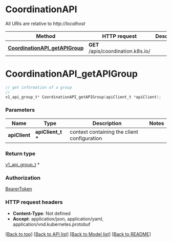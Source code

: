 # CoordinationAPI

All URIs are relative to *http://localhost*

Method | HTTP request | Description
------------- | ------------- | -------------
[**CoordinationAPI_getAPIGroup**](CoordinationAPI.md#CoordinationAPI_getAPIGroup) | **GET** /apis/coordination.k8s.io/ | 


# **CoordinationAPI_getAPIGroup**
```c
// get information of a group
//
v1_api_group_t* CoordinationAPI_getAPIGroup(apiClient_t *apiClient);
```

### Parameters
Name | Type | Description  | Notes
------------- | ------------- | ------------- | -------------
**apiClient** | **apiClient_t \*** | context containing the client configuration | 

### Return type

[v1_api_group_t](v1_api_group.md) *


### Authorization

[BearerToken](../README.md#BearerToken)

### HTTP request headers

 - **Content-Type**: Not defined
 - **Accept**: application/json, application/yaml, application/vnd.kubernetes.protobuf

[[Back to top]](#) [[Back to API list]](../README.md#documentation-for-api-endpoints) [[Back to Model list]](../README.md#documentation-for-models) [[Back to README]](../README.md)


